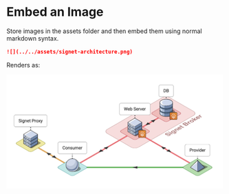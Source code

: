 # Embed an Image

Store images in the assets folder and then embed them using normal markdown syntax.

```markdown
![](../../assets/signet-architecture.png)
```

Renders as:

![](../../assets/signet-architecture.png)
